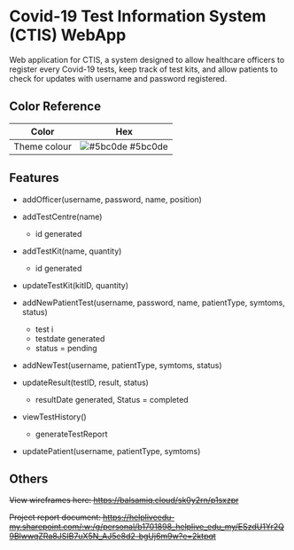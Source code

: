 
# Covid-19 Test Information System (CTIS) WebApp

Web application for CTIS, a system designed to allow healthcare officers to register every 
Covid-19 tests, keep track of test kits, and allow patients to check for updates with username and 
password registered.


## Color Reference

| Color             | Hex                                                                |
| ----------------- | ------------------------------------------------------------------ |
| Theme colour | ![#5bc0de](https://via.placeholder.com/10/5bc0de?text=+) #5bc0de |


## Features

- addOfficer(username, password, name, position)

- addTestCentre(name) 
    - id generated

- addTestKit(name, quantity) 
    - id generated

- updateTestKit(kitID, quantity)

- addNewPatientTest(username, password, name, patientType, symtoms, status) 
    - test i
    - testdate generated
    - status = pending

- addNewTest(username, patientType, symtoms, status)

- updateResult(testID, result, status) 
    - resultDate generated, Status = completed

- viewTestHistory() 
    - generateTestReport

- updatePatient(username, patientType, symtoms)



## Others

~~View wireframes here: https://balsamiq.cloud/sk0y2rn/p1sxzpr~~

~~Project report document: https://helpliveedu-my.sharepoint.com/:w:/g/personal/b1701898_helplive_edu_my/ESzdU1Yr2Q9BlwwqZRa8JSIB7uX5N_AJ5e8d2-bgUj6m9w?e=2ktpqt~~
